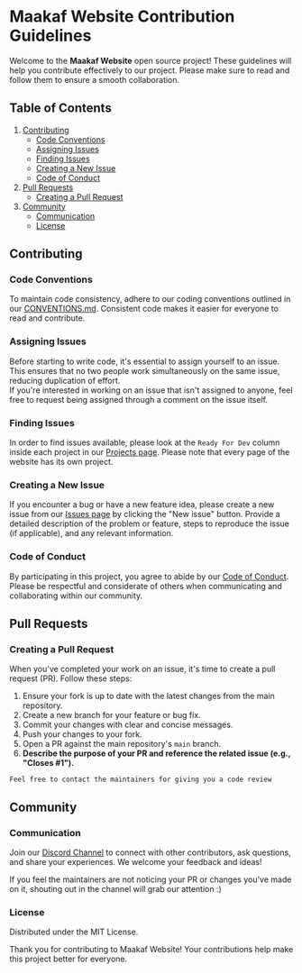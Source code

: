 # Maakaf Website Contribution Guidelines

Welcome to the **Maakaf Website** open source project! These guidelines will help you contribute effectively to our project. Please make sure to read and follow them to ensure a smooth collaboration.

## Table of Contents
1. [Contributing](#contributing)
    - [Code Conventions](#code-conventions)
    - [Assigning Issues](#assigning-issues)
    - [Finding Issues](#finding-issues)
    - [Creating a New Issue](#creating-a-new-issue)
    - [Code of Conduct](#code-of-conduct)
2. [Pull Requests](#pull-requests)
    - [Creating a Pull Request](#creating-a-pull-request)
3. [Community](#community)
    - [Communication](#communication)
    - [License](#license)

## Contributing

### Code Conventions

To maintain code consistency, adhere to our coding conventions outlined in our [CONVENTIONS.md](CONVENTIONS.md). Consistent code makes it easier for everyone to read and contribute.

### Assigning Issues

Before starting to write code, it's essential to assign yourself to an issue. This ensures that no two people work simultaneously on the same issue, reducing duplication of effort. \
If you're interested in working on an issue that isn't assigned to anyone, feel free to request being assigned through a comment on the issue itself.

### Finding Issues

In order to find issues available, please look at the `Ready For Dev` column inside each project in our [Projects page](https://github.com/orgs/Maakaf/projects/). Please note that every page of the website has its own project.

### Creating a New Issue

If you encounter a bug or have a new feature idea, please create a new issue from our [Issues page](https://github.com/Maakaf/maakaf-website/issues) by clicking the "New issue" button. Provide a detailed description of the problem or feature, steps to reproduce the issue (if applicable), and any relevant information.

### Code of Conduct

By participating in this project, you agree to abide by our [Code of Conduct](CODE_OF_CONDUCT.md). Please be respectful and considerate of others when communicating and collaborating within our community.

## Pull Requests

### Creating a Pull Request

When you've completed your work on an issue, it's time to create a pull request (PR). Follow these steps:

1. Ensure your fork is up to date with the latest changes from the main repository.
2. Create a new branch for your feature or bug fix.
3. Commit your changes with clear and concise messages.
4. Push your changes to your fork.
5. Open a PR against the main repository's `main` branch.
6. **Describe the purpose of your PR and reference the related issue (e.g., "Closes #1").**

`Feel free to contact the maintainers for giving you a code review`

## Community

### Communication

Join our [Discord Channel](https://discord.gg/uZvKfvG7NU) to connect with other contributors, ask questions, and share your experiences. We welcome your feedback and ideas!

If you feel the maintainers are not noticing your PR or changes you've made on it, shouting out in the channel will grab our attention :)  

### License

Distributed under the MIT License.

Thank you for contributing to Maakaf Website! Your contributions help make this project better for everyone.
